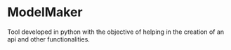 # ModelMaker
Tool developed in python with the objective of helping in the creation of an api and other functionalities.
